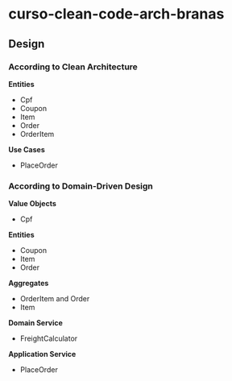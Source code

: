 # curso-clean-code-arch-branas

## Design

### According to Clean Architecture

**Entities**
- Cpf
- Coupon
- Item
- Order
- OrderItem

**Use Cases**
- PlaceOrder

### According to Domain-Driven Design

**Value Objects**
- Cpf

**Entities**
- Coupon
- Item
- Order

**Aggregates**
- OrderItem and Order
- Item

**Domain Service**
- FreightCalculator

**Application Service**
- PlaceOrder